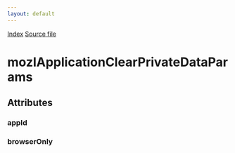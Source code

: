```yaml
---
layout: default
---
```

<div id='links'><a href="../index.html">Index</a>
<a href="http://dxr.mozilla.org/mozilla-central/source/dom/interfaces/apps/mozIApplicationClearPrivateDataParams.idl">Source file</a>
</div>

# mozIApplicationClearPrivateDataParams #

## Attributes ##

### appId ###

### browserOnly ###

